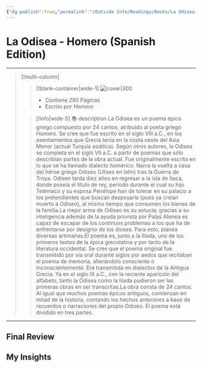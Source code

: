```yaml
---
{"dg-publish":true,"permalink":"/Outside Info/Readings/Books/La Odisea - Homero (Spanish Edition)/","title":"La Odisea - Homero (Spanish Edition)","updated":"2023-11-20T19:34:41.172-05:00"}
---
```



# La Odisea - Homero (Spanish Edition)

- - -
> [!multi-column]
> 
> > [!blank-container|wide-1]
> > ![cover|300](http://books.google.com/books/content?id=Mu28jgEACAAJ&printsec=frontcover&img=1&zoom=1&source=gbs_api)
> >- Contiene *290* Páginas
> >- Escrito por *Homero*
> 
> > [!info|wide-5] 📚 description
> > La Odisea es un poema épico griego compuesto por 24 cantos, atribuido al poeta griego Homero. Se cree que fue escrito en el siglo VIII a.C., en los asentamientos que Grecia tenía en la costa oeste del Asia Menor (actual Turquía asiática). Según otros autores, la Odisea se completa en el siglo VII a.C. a partir de poemas que sólo describían partes de la obra actual. Fue originalmente escrita en lo que se ha llamado dialecto homérico. Narra la vuelta a casa del héroe griego Odiseo (Ulises en latín) tras la Guerra de Troya. Odiseo tarda diez años en regresar a la isla de Ítaca, donde poseía el título de rey, período durante el cual su hijo Telémaco y su esposa Penélope han de tolerar en su palacio a los pretendientes que buscan desposarla (pues ya creían muerto a Odiseo), al mismo tiempo que consumen los bienes de la familia.La mejor arma de Odiseo es su astucia; gracias a su inteligencia además de la ayuda provista por Palas Atenea es capaz de escapar de los continuos problemas a los que ha de enfrentarse por designio de los dioses. Para esto, planea diversas artimañas.El poema es, junto a la Ilíada, uno de los primeros textos de la épica grecolatina y por tanto de la literatura occidental. Se cree que el poema original fue transmitido por vía oral durante siglos por aedos que recitaban el poema de memoria, alterándolo consciente o inconscientemente. Era transmitida en dialectos de la Antigua Grecia. Ya en el siglo IX a.C., con la reciente aparición del alfabeto, tanto la Odisea como la Ilíada pudieron ser las primeras obras en ser transcritas.La obra consta de 24 cantos. Al igual que muchos poemas épicos antiguos, comienzan en mitad de la historia, contando los hechos anteriores a base de recuerdos o narraciones del propio Odiseo. El poema está dividido en tres partes.
> 

- - -

## Final Review

## My Insights
